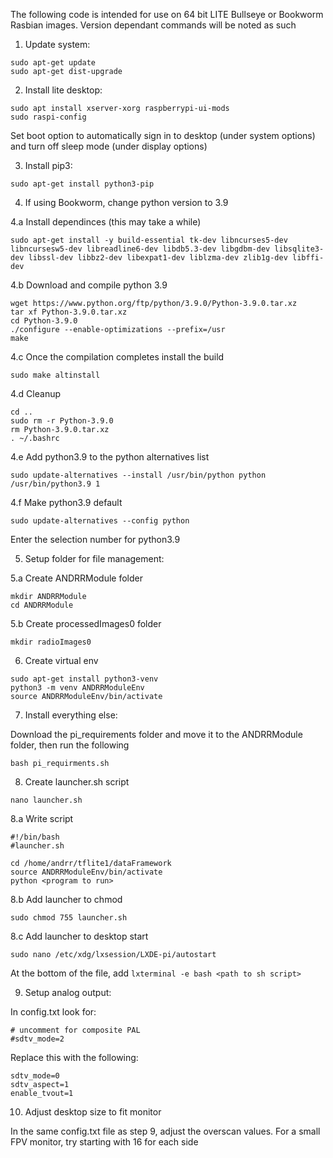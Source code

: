 The following code is intended for use on 64 bit LITE Bullseye or Bookworm Rasbian images. Version dependant commands will be noted as such

1. Update system:
```
sudo apt-get update
sudo apt-get dist-upgrade
```

2. Install lite desktop:
```
sudo apt install xserver-xorg raspberrypi-ui-mods
sudo raspi-config
```
Set boot option to automatically sign in to desktop (under system options) and turn off sleep mode (under display options)

3. Install pip3:
```
sudo apt-get install python3-pip
```

4. If using Bookworm, change python version to 3.9

4.a Install dependinces (this may take a while)
```
sudo apt-get install -y build-essential tk-dev libncurses5-dev libncursesw5-dev libreadline6-dev libdb5.3-dev libgdbm-dev libsqlite3-dev libssl-dev libbz2-dev libexpat1-dev liblzma-dev zlib1g-dev libffi-dev
```
4.b Download and compile python 3.9
```
wget https://www.python.org/ftp/python/3.9.0/Python-3.9.0.tar.xz
tar xf Python-3.9.0.tar.xz
cd Python-3.9.0
./configure --enable-optimizations --prefix=/usr
make
```
4.c Once the compilation completes install the build
```
sudo make altinstall
```
4.d Cleanup
```
cd ..
sudo rm -r Python-3.9.0
rm Python-3.9.0.tar.xz
. ~/.bashrc
```
4.e Add python3.9 to the python alternatives list
```
sudo update-alternatives --install /usr/bin/python python /usr/bin/python3.9 1
```
4.f Make python3.9 default
```
sudo update-alternatives --config python
```
Enter the selection number for python3.9

5. Setup folder for file management:

5.a Create ANDRRModule folder
```
mkdir ANDRRModule
cd ANDRRModule
```
5.b Create processedImages0 folder
```
mkdir radioImages0
```

6. Create virtual env
```
sudo apt-get install python3-venv
python3 -m venv ANDRRModuleEnv
source ANDRRModuleEnv/bin/activate
```

7. Install everything else:

Download the pi_requirements folder and move it to the ANDRRModule folder, then run the following
```
bash pi_requirments.sh
```

8. Create launcher.sh script
```
nano launcher.sh
```
8.a Write script
```
#!/bin/bash
#launcher.sh

cd /home/andrr/tflite1/dataFramework
source ANDRRModuleEnv/bin/activate
python <program to run>
```
8.b Add launcher to chmod
```
sudo chmod 755 launcher.sh
```
8.c Add launcher to desktop start
```
sudo nano /etc/xdg/lxsession/LXDE-pi/autostart 
```
At the bottom of the file, add ```lxterminal -e bash <path to sh script>```


9. Setup analog output:

In config.txt look for:
```
# uncomment for composite PAL
#sdtv_mode=2
```
Replace this with the following:
```
sdtv_mode=0
sdtv_aspect=1
enable_tvout=1
```

10. Adjust desktop size to fit monitor

In the same config.txt file as step 9, adjust the overscan values. For a small FPV monitor, try starting with 16 for each side
